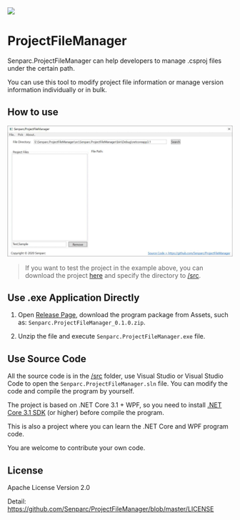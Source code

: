 <img src="https://sdk.weixin.senparc.com/images/senparc-logo-500.jpg" />

# ProjectFileManager
Senparc.ProjectFileManager can help developers to manage .csproj files under the certain path.

You can use this tool to modify project file information or manage version information individually or in bulk.

## How to use

 <img src="./images/how-to-use/how-to-use-v0.2.gif" />

 > If you want to test the project in the example above, you can download the project [here](https://github.com/JeffreySu/WeiXinMPSDK) and specify the directory to [/src](https://github.com/Senparc/ProjectFileManager/tree/master/src).

## Use .exe Application Directly

1. Open [Release Page](https://github.com/Senparc/ProjectFileManager/releases), download the program package from Assets, such as: `Senparc.ProjectFileManager_0.1.0.zip`.

2. Unzip the file and execute `Senparc.ProjectFileManager.exe` file.

## Use Source Code

All the source code is in the [/src](/src) folder, use Visual Studio or Visual Studio Code to open the `Senparc.ProjectFileManager.sln` file. You can modify the code and compile the program by yourself. 

The project is based on .NET Core 3.1 + WPF, so you need to install [.NET Core 3.1 SDK](https://dotnet.microsoft.com/download/dotnet-core/thank-you/sdk-3.1.101-windows-x64-installer) (or higher) before compile the program.

This is also a project where you can learn the .NET Core and WPF program code.

You are welcome to contribute your own code.


## License

Apache License Version 2.0

Detail: https://github.com/Senparc/ProjectFileManager/blob/master/LICENSE
